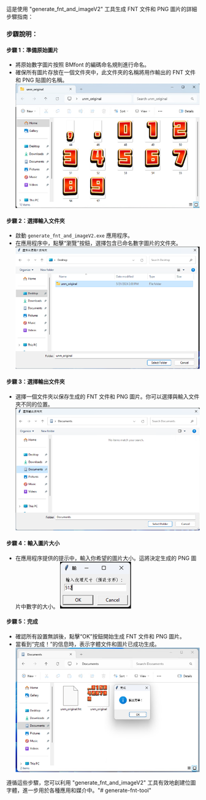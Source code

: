 這是使用 "generate_fnt_and_imageV2" 工具生成 FNT 文件和 PNG 圖片的詳細步驟指南：

### 步驟說明：

#### 步驟 1：準備原始圖片
- 將原始數字圖片按照 BMfont 的編碼命名規則進行命名。
- 確保所有圖片存放在一個文件夾中，此文件夾的名稱將用作輸出的 FNT 文件和 PNG 貼圖的名稱。
![image](https://github.com/xxeye/generate-fnt-tool/blob/main/Pasted%20image%2020240521141742.png)
#### 步驟 2：選擇輸入文件夾
- 啟動 `generate_fnt_and_imageV2.exe` 應用程序。
- 在應用程序中，點擊“瀏覽”按鈕，選擇包含已命名數字圖片的文件夾。
![image](https://github.com/xxeye/generate-fnt-tool/blob/main/Pasted%20image%2020240521141822.png)
#### 步驟 3：選擇輸出文件夾
- 選擇一個文件夾以保存生成的 FNT 文件和 PNG 圖片。你可以選擇與輸入文件夾不同的位置。
![image](https://github.com/xxeye/generate-fnt-tool/blob/main/Pasted%20image%2020240521141841.png)
#### 步驟 4：輸入圖片大小
- 在應用程序提供的提示中，輸入你希望的圖片大小。這將決定生成的 PNG 圖片中數字的大小。
![image](https://github.com/xxeye/generate-fnt-tool/blob/main/Pasted%20image%2020240521141905.png)
#### 步驟 5：完成
- 確認所有設置無誤後，點擊“OK”按鈕開始生成 FNT 文件和 PNG 圖片。
- 當看到“完成！”的信息時，表示字體文件和圖片已成功生成。
![image](https://github.com/xxeye/generate-fnt-tool/blob/main/Pasted%20image%2020240521141954.png)

遵循這些步驟，您可以利用 "generate_fnt_and_imageV2" 工具有效地創建位圖字體，進一步用於各種應用和媒介中。"# generate-fnt-tool" 
